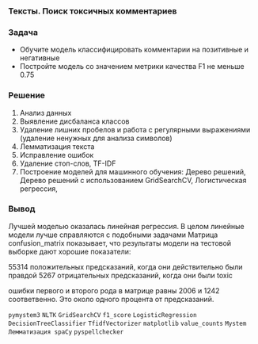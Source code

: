 ### Тексты. Поиск токсичных комментариев

### Задача

- Обучите модель классифицировать комментарии на позитивные и негативные
- Постройте модель со значением метрики качества F1 не меньше 0.75

### Решение

1. Анализ данных
2. Выявление дисбаланса классов 
3. Удаление лишних пробелов и работа с регулярными выражениями (удаление ненужных для анализа символов)
4. Лемматизация текста 
5. Исправление ошибок
6. Удаление стоп-слов, TF-IDF
7. Построение моделей для машинного обучения: Дерево решений, Дерево решений с использованием GridSearchCV, Логистическая регрессия, 

### Вывод

Лучшей моделью оказалась линейная регрессия. В целом линейные модели лучше справляются с подобными  задачами
Матрица confusion_matrix показывает, что результаты модели на тестовой выборке дают хорошие показатели: 

55314 положительных предсказаний, когда они действительно были правдой
5267 отрицательных предсказаний, когда они были toxic

ошибки первого и второго рода в матрице равны 2006 и 1242 соответвенно. Это около одного процента от предсказаний.

`pymystem3` `NLTK` `GridSearchCV` `f1_score`  `LogisticRegression` `DecisionTreeClassifier`  `TfidfVectorizer` `matplotlib` `value_counts` `Mystem` `Лемматизация spaCy` `pyspellchecker`
